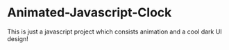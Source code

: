 # Animated-Javascript-Clock
This is just a javascript project which consists animation and a cool dark UI design!
